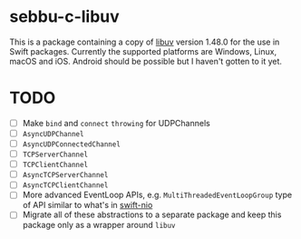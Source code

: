 # sebbu-c-libuv

This is a package containing a copy of [libuv](https://github.com/libuv/libuv) version 1.48.0 for the use in Swift packages. Currently the supported platforms are Windows, Linux, macOS and iOS. Android should be possible but I haven't gotten to it yet.

# TODO
- [ ] Make ```bind``` and ```connect``` ```throwing``` for UDPChannels
- [ ] ```AsyncUDPChannel```
- [ ] ```AsyncUDPConnectedChannel```
- [ ] ```TCPServerChannel```
- [ ] ```TCPClientChannel```
- [ ] ```AsyncTCPServerChannel```
- [ ] ```AsyncTCPClientChannel```
- [ ] More advanced EventLoop APIs, e.g. ```MultiThreadedEventLoopGroup``` type of API similar to what's in [swift-nio](https://github.com/apple/swift-nio)
- [ ] Migrate all of these abstractions to a separate package and keep this package only as a wrapper around ```libuv```